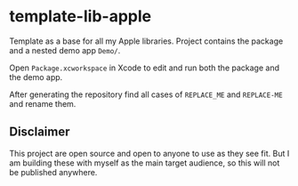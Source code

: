 # template-lib-apple

Template as a base for all my Apple libraries.
Project contains the package and a nested demo app `Demo/`.

Open `Package.xcworkspace` in Xcode to edit and run both the package and the demo app.

After generating the repository find all cases of `REPLACE_ME` and `REPLACE-ME` and rename them.

## Disclaimer

This project are open source and open to anyone to use as they see fit.
But I am building these with myself as the main target audience,
so this will not be published anywhere.
